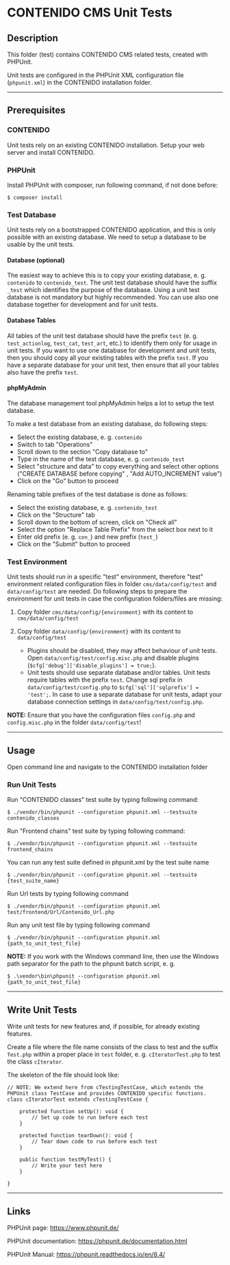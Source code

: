 # CONTENIDO CMS Unit Tests

## Description

This folder (test) contains CONTENIDO CMS related tests, created with PHPUnit.

Unit tests are configured in the PHPUnit XML configuration file (`phpunit.xml`) in the CONTENIDO installation folder.

----

## Prerequisites

### CONTENIDO

Unit tests rely on an existing CONTENIDO installation. Setup your web server and install CONTENIDO.

### PHPUnit

Install PHPUnit with composer, run following command, if not done before:
```
$ composer install
```

### Test Database

Unit tests rely on a bootstrapped CONTENIDO application, and this is only possible with an existing database. We need to setup a database to be usable by the unit tests. 

#### Database (optional)

The easiest way to achieve this is to copy your existing database, e. g. `contenido` to `contenido_test`. The unit test database should have the suffix `_test` which identifies the purpose of the database. Using a unit test database is not mandatory but highly recommended. You can use also one database together for development and for unit tests.

#### Database Tables

All tables of the unit test database should have the prefix `test` (e. g. `test_actionlog`, `test_cat`, `test_art`, etc.) to identify them only for usage in unit tests. If you want to use one database for development and unit tests, then you should copy all your existing tables with the prefix `test`. If you have a separate database for your unit test, then ensure that all your tables also have the prefix `test`.

#### phpMyAdmin

The database management tool phpMyAdmin helps a lot to setup the test database. 

To make a test database from an existing database, do following steps:
- Select the existing database, e. g. `contenido`
- Switch to tab "Operations"
- Scroll down to the section "Copy database to"
- Type in the name of the test database, e. g. `contenido_test`
- Select "structure and data" to copy everything and select other options ("CREATE DATABASE before copying" , "Add AUTO_INCREMENT value")
- Click on the "Go" button to proceed

Renaming table prefixes of the test database is done as follows:
- Select the existing database, e. g. `contenido_test`
- Click on the "Structure" tab
- Scroll down to the bottom of screen, click on "Check all"
- Select the option "Replace Table Prefix" from the select box next to it
- Enter old prefix (e. g. `con_`) and new prefix (`test_`)
- Click on the "Submit" button to proceed

### Test Environment

Unit tests should run in a specific "test" environment, therefore "test" environment related configuration files in folder `cms/data/config/test` and `data/config/test` are needed. Do following steps to prepare the environment for unit tests in case the configuration folders/files are missing:

1. Copy folder `cms/data/config/{environment}` with its content to `cms/data/config/test`

2. Copy folder `data/config/{environment}` with its content to `data/config/test`
    - Plugins should be disabled, they may affect behaviour of unit tests. Open `data/config/test/config.misc.php` and disable plugins (`$cfg['debug']['disable_plugins'] = true;`).
    - Unit tests should use separate database and/or tables. Unit tests require tables with the prefix `test`. Change sql prefix in `data/config/test/config.php` to `$cfg['sql']['sqlprefix'] = 'test';`. In case to use a separate database for unit tests, adapt your database connection settings in `data/config/test/config.php`.

**NOTE:**
Ensure that you have the configuration files `config.php` and `config.misc.php` in the folder `data/config/test`!

----

## Usage

Open command line and navigate to the CONTENIDO installation folder

### Run Unit Tests

Run "CONTENIDO classes" test suite by typing following command:
```
$ ./vendor/bin/phpunit --configuration phpunit.xml --testsuite contenido_classes
```

Run "Frontend chains" test suite by typing following command:
```
$ ./vendor/bin/phpunit --configuration phpunit.xml --testsuite frontend_chains
```

You can run any test suite defined in phpunit.xml by the test suite name
```
$ ./vendor/bin/phpunit --configuration phpunit.xml --testsuite {test_suite_name}
```

Run Url tests by typing following command
```
$ ./vendor/bin/phpunit --configuration phpunit.xml test/frontend/Url/Contenido_Url.php
```

Run any unit test file by typing following command
```
$ ./vendor/bin/phpunit --configuration phpunit.xml {path_to_unit_test_file}
```

**NOTE:**
If you work with the Windows command line, then use the Windows path separator for the path to the phpunit batch script, e. g.
```
$ .\vendor\bin\phpunit --configuration phpunit.xml {path_to_unit_test_file}
```

----

## Write Unit Tests

Write unit tests for new features and, if possible, for already existing features.

Create a file where the file name consists of the class to test and the suffix `Test.php` within a proper place in `test` folder, e. g. `cIteratorTest.php` to test the class `cIterator`.

The skeleton of the file should look like:
```
// NOTE: We extend here from cTestingTestCase, which extends the PHPUnit class TestCase and provides CONTENIDO specific functions.
class cIteratorTest extends cTestingTestCase {

    protected function setUp(): void {
        // Set up code to run before each test
    }

    protected function tearDown(): void {
        // Tear down code to run before each test
    }

    public function testMyTest() {
        // Write your test here
    }
    
}
```


----

## Links

PHPUnit page:
https://www.phpunit.de/

PHPUnit documentation:
https://phpunit.de/documentation.html

PHPUnit Manual:
https://phpunit.readthedocs.io/en/8.4/
